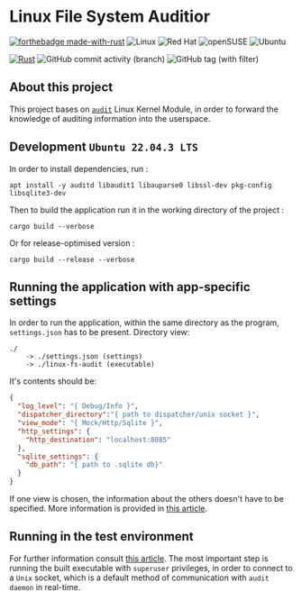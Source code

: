 # Linux File System Auditior
[![forthebadge made-with-rust](http://ForTheBadge.com/images/badges/made-with-rust.svg)](https://www.rust-lang.org/)
![Linux](https://img.shields.io/badge/Linux-FCC624?style=for-the-badge&logo=linux&logoColor=black)
![Red Hat](https://img.shields.io/badge/Red%20Hat-EE0000?style=for-the-badge&logo=redhat&logoColor=white)
![openSUSE](https://img.shields.io/badge/openSUSE-%2364B345?style=for-the-badge&logo=openSUSE&logoColor=white)
![Ubuntu](https://img.shields.io/badge/Ubuntu-E95420?style=for-the-badge&logo=ubuntu&logoColor=white)


[![Rust](https://github.com/legeof008/linux-fs-audit/actions/workflows/rust.yml/badge.svg?branch=main)](https://github.com/legeof008/linux-fs-audit/actions/workflows/rust.yml)
![GitHub commit activity (branch)](https://img.shields.io/github/commit-activity/t/legeof008/linux-fs-audit)
![GitHub tag (with filter)](https://img.shields.io/github/v/tag/legeof008/linux-fs-audit)

## About this project
This project bases on [`audit`](https://man7.org/linux/man-pages/man8/auditd.8.html) Linux Kernel Module, in order to forward
the knowledge of auditing information into the userspace.
## Development `Ubuntu 22.04.3 LTS`
In order to install dependencies, run :
```angular2html
apt install -y auditd libaudit1 libauparse0 libssl-dev pkg-config libsqlite3-dev
```
Then to build the application run it in the working directory of the project :
```angular2html
cargo build --verbose
```
Or for release-optimised version :
```angular2html
cargo build --release --verbose
```
## Running the application with app-specific settings
In order to run the application, within the same directory as the program, `settings.json` has to be present.
Directory view:
```console
./
    -> ./settings.json (settings)
    -> ./linux-fs-audit (executable)
```
It's contents should be:
```json
{
  "log_level": "{ Debug/Info }",
  "dispatcher_directory":"{ path to dispatcher/unix socket }",
  "view_mode": "{ Mock/Http/Sqlite }",
  "http_settings": {
    "http_destination": "localhost:8085"
  },
  "sqlite_settings": {
    "db_path": "{ path to .sqlite db}"
  }
}
```
If one view is chosen, the information about the others doesn't have to be specified.
More information is provided in [this article](https://github.com/legeof008/linux-fs-audit/wiki/Project-configuration-%E2%80%90-Ubuntu-22.04.3-LTS).
## Running in the test environment
For further information consult [this article](https://github.com/legeof008/linux-fs-audit/wiki/Development-setup-%E2%80%90-Ubuntu-22.04.3-LTS).
The most important step is running the built executable with `superuser` privileges, in order to connect to a `Unix` socket,
which is a default method of communication
with `audit daemon` in real-time.